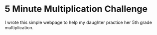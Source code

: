 # 5 Minute Multiplication Challenge
I wrote this simple webpage to help my daughter practice her 5th grade multiplication. 